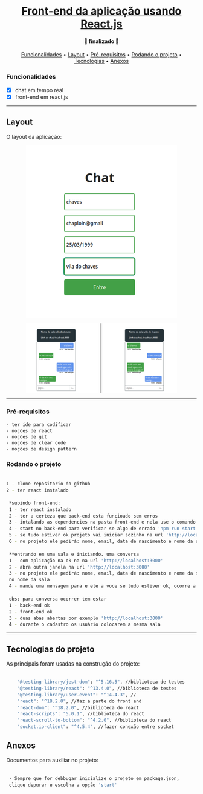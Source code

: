 <h1 align="center">
    <a href="#" alt="">Front-end da aplicação usando React.js</a>
</h1>

<h4 align="center">
	🚧 finalizado 🚧
</h4>

<p align="center">
 <a href="#funcionalidades">Funcionalidades</a> • 
 <a href="#layout">Layout</a> • 
 <a href="#pré-requisitos">Pré-requisitos</a> •
 <a href="#rodando-o-projeto">Rodando o projeto</a> •
 <a href="#tecnologias">Tecnologias</a> •
 <a href="#anexos">Anexos</a>
</p>


### Funcionalidades 

- [x] chat em tempo real
- [x] front-end em react.js

---
## Layout

O layout da aplicação:

<p align="center" style="display: flex; align-items: flex-start; justify-content: center;">
  <img alt="login" title="#login" src="./src/assets/images/login.png" width="400px">
</p>

<p align="center" style="display: flex; align-items: flex-start; justify-content: center;">
  <img alt="conversa" title="#conversa" src="./src/assets/images/conversa.png" width="400px">
</p>

---

### Pré-requisitos
    - ter ide para codificar
    - noções de react
    - noções de git
    - noções de clear code
    - noções de design pattern

### Rodando o projeto

```bash

1 - clone repositorio do github
2 - ter react instalado

 *subindo front-end:
 1 - ter react instalado 
 2 - ter a certeza que back-end esta funcioado sem erros
 3 - intalando as dependencies na pasta front-end e nela use o comando 'npm install'
 4 - start no back-end para verificar se algo de errado 'npm run start'
 5 - se tudo estiver ok projeto vai iniciar sozinho na url 'http://localhost:3000'
 6 - no projeto ele pedirá: nome, email, data de nascimento e nome da sala 

 **entrando em uma sala e iniciando. uma conversa
 1 - com aplicação na ok na na url 'http://localhost:3000'
 2 - abra outra janela na url 'http://localhost:3000'
 3 - no projeto ele pedirá: nome, email, data de nascimento e nome da sala, 
 no nome da sala 
 4 - mande uma mensagem para e ele a voce se tudo estiver ok, ocorre a conversa 

 obs: para conversa ocorrer tem estar 
 1 - back-end ok
 2 - front-end ok
 3 - duas abas abertas por exemplo 'http://localhost:3000'
 4 - durante o cadastro os usuário colocarem a mesma sala  

```

---
## Tecnologias do projeto

As principais foram usadas na construção do projeto:
 
```bash

    "@testing-library/jest-dom": "^5.16.5", //biblioteca de testes
    "@testing-library/react": "^13.4.0", //biblioteca de testes
    "@testing-library/user-event": "^14.4.3", //
    "react": "^18.2.0", //faz a parte do front end 
    "react-dom": "^18.2.0", //biblioteca do react
    "react-scripts": "5.0.1", //biblioteca do react
    "react-scroll-to-bottom": "^4.2.0", //biblioteca do react
    "socket.io-client": "^4.5.4", //fazer conexão entre socket

```

## Anexos

Documentos para auxiliar no projeto:

```bash

 - Sempre que for debbugar inicialize o projeto em package.json, 
 clique depurar e escolha a opção 'start'

```

